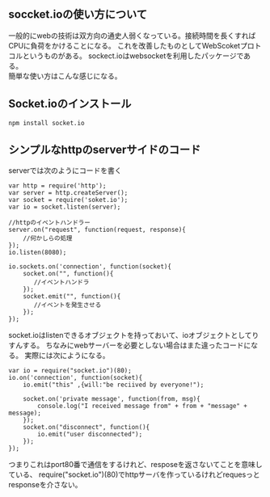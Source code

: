 soccket.ioの使い方について
---
一般的にwebの技術は双方向の通史人弱くなっている。接続時間を長くすればCPUに負荷をかけることになる。
これを改善したものとしてWebScoketプロトコルというものがある。
sockect.ioはwebsocketを利用したパッケージである。</br>
簡単な使い方はこんな感じになる。

Socket.ioのインストール
---

    npm install socket.io

シンプルなhttpのserverサイドのコード
---
serverでは次のようにコードを書く

    var http = require('http');
    var server = http.createServer();
    var socket = require('soket.io');
    var io = socket.listen(server);

    //httpのイベントハンドラー
    server.on("request", function(request, response){
        //何かしらの処理
    });
    io.listen(8080);

    io.sockets.on('connection', function(socket){
        socket.on("", function(){
           //イベントハンドラ
        });
        socket.emit("", function(){
           //イベントを発生させる
        });
    });


socket.ioはlistenできるオブジェクトを持っておいて、ioオブジェクトとしてりすんする。
ちなみにwebサーバーを必要としない場合はまた違ったコードになる。
実際には次にようになる。

    var io = require("socket.io")(80);
    io.on('connection', function(socket){
        io.emit("this" ,{will:"be reciived by everyone!");

        socket.on('private message', function(from, msg){
            console.log("I received message from" + from + "message" + message);
        });
        socket.on("disconnect", function(){
            io.emit("user disconnected");
        });
    });

つまりこれはport80番で通信をするけれど、resposeを返さないてことを意味している、
require("socket.io")(80)でhttpサーバを作っているけれどrequesっとresponseを介さない。
